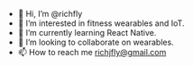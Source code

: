 - 👋 Hi, I’m @richfly
- 👀 I’m interested in fitness wearables and IoT.
- 🌱 I’m currently learning React Native.
- 💞️ I’m looking to collaborate on wearables.
- 📫 How to reach me richjfly@gmail.com

<!---
richfly/richfly is a ✨ special ✨ repository because its `README.md` (this file) appears on your GitHub profile.
You can click the Preview link to take a look at your changes.
--->
